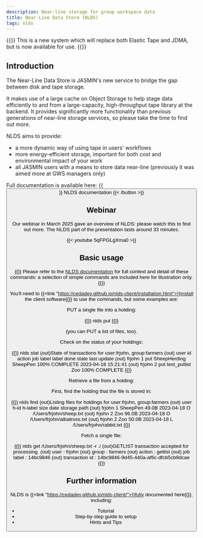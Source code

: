 ```yaml
---
description: Near-line storage for group workspace data
title: Near-Line Data Store (NLDS)
tags: nlds
---
```


{{<alert type="info">}}
This is a new system which will replace both Elastic Tape and JDMA, but is now available for use.
{{</alert>}}

## Introduction

The Near-Line Data Store is JASMIN's new service to bridge the gap between disk and tape storage.

It makes use of a large cache on Object Storage to help stage data efficiently to and from a large-capacity,
high-throughput tape library at the backend. It provides significantly
more functionality than previous generations of near-line storage services, so please take the 
time to find out more.

NLDS aims to provide:

- a more dynamic way of using tape in users' workflows
- more energy-efficient storage, important for both cost and environmental impact of your work
- all JASMIN users with a means to store data near-line (previously it was aimed more at GWS managers only)

Full documentation is available here:
{{<button tooltip="NLDS documentation" href="https://cedadev.github.io/nlds-client/" >}}
    NLDS documentation
{{< /button >}}

## Webinar

Our webinar in March 2025 gave an overview of NLDS: please watch this to find out more. The NLDS part of the presentation lasts around 33 minutes.

{{< youtube 5qFPGLgXma0 >}}

## Basic usage

{{<alert type="info">}}
Please refer to the [NLDS documentation](https://cedadev.github.io/nlds-client/) for full context and detail of these commands: a selection of simple commands are included here for illustration only.
{{</alert>}}

You'll need to {{<link "https://cedadev.github.io/nlds-client/installation.html">}}install the client software{{</link>}} to use the commands, but some examples are:

PUT a single file into a holding:

{{<command>}}
nlds put <filepath>
{{</command>}}

(you can PUT a list of files, too).

Check on the status of your holdings: 

{{<command>}}
nlds stat
(out)State of transactions for user:frjohn, group:farmers
(out)    user        id    action          job label       label           done  state                  last update
(out)    frjohn      1     put             SheepHerding    SheepPen        100%  COMPLETE               2023-04-18 15:21:41
(out)    frjohn      2     put             test_putlist    Zoo             100%  COMPLETE
{{</command>}}

Retrieve a file from a holding:

First, find the holding that the file is stored in:

{{<command>}}
nlds find
(out)Listing files for holdings for user:frjohn, group:farmers
(out)    user        h-id  h-label         size    date        storage path
(out)    frjohn      1     SheepPen        49.0B   2023-04-18     O    /Users/frjohn/sheep.txt
(out)    frjohn      2     Zoo             96.0B   2023-04-18     O    /Users/frjohn/albatross.txt
(out)    frjohn      2     Zoo             50.0B   2023-04-18     L    /Users/frjohn/rabbit.txt
{{</command>}}

Fetch a single file:

{{<command>}}
nlds get /Users/frjohn/sheep.txt -r ./
(out)GETLIST transaction accepted for processing.
(out)    user            : frjohn
(out)    group           : farmers
(out)    action          : getlist
(out)    job label       : 14bc9846
(out)    transaction id  : 14bc9846-9d45-440a-af6c-dfcb5cb9dcae
{{</command>}}




## Further information

NLDS is {{<link "https://cedadev.github.io/nlds-client/">}}fully documented here{{</link>}}, including:

- Tutorial
- Step-by-step guide to setup
- Hints and Tips
